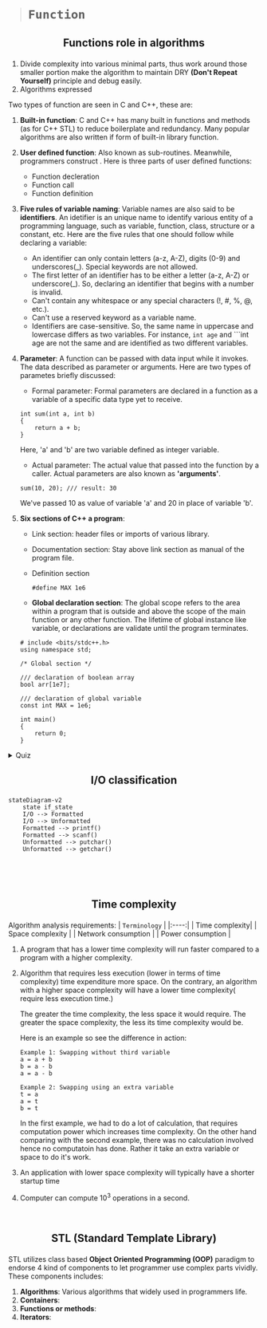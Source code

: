 > # ```Function```

## <p align="center"><b>Functions role in algorithms</b></p>

1. Divide complexity into various minimal parts, thus work around those smaller portion make the algorithm to maintain DRY **(Don't Repeat Yourself)** principle and debug easily.
2. Algorithms expressed

Two types of function are seen in C and C++, these are:

1. **Built-in function**: C and C++ has many built in functions and methods (as for C++ STL) to reduce boilerplate and redundancy. Many popular algorithms are also written if form of built-in library function.

2. **User defined function**: Also known as sub-routines. Meanwhile, programmers construct . Here is three parts of user defined functions:
    - Function decleration
    - Function call
    - Function definition

3. **Five rules of variable naming**:
Variable names are also said to be **identifiers**. An idetifier is an unique name to identify various entity of a programming language, such as  variable, function, class, structure or a constant, etc. Here are the five rules that one should follow while declaring a variable:

    - An identifier can only contain letters (a-z, A-Z), digits (0-9) and underscores(_). Special keywords are not allowed.
    - The first letter of an identifier has to be either a letter (a-z, A-Z) or underscore(_). So, declaring an identifier that begins with a number is invalid.
    - Can't contain any whitespace or any special characters (!, #, %, @, etc.).
    - Can't use a reserved keyword as a variable name.
    - Identifiers are case-sensitive. So, the same name in uppercase and lowercase differs as two variables. For instance, ```int age``` and ```int age are not the same and are identified as two different variables.

4. **Parameter**: A function can be passed with data input while it invokes. The data described as parameter or arguments. Here are two types of parametes briefly discussed:

    - Formal parameter: Formal parameters are declared in a function as a variable of a specific data type yet to receive.

    ```
    int sum(int a, int b)
    {
        return a + b;
    }
    ```

    Here, 'a' and 'b' are two variable defined as integer variable.

    - Actual parameter: The actual value that passed into the function by a caller. Actual parameters are also known as **'arguments'**.

    ```
    sum(10, 20); /// result: 30
    ```

    We've passed 10 as value of variable 'a' and 20 in place of variable 'b'.

5. **Six sections of C++ a program**:
    - Link section: header files or imports of various library.
    - Documentation section: Stay above link section as manual of the program file.
    - Definition section

        ```
        #define MAX 1e6
        ```

    - **Global declaration section**: The global scope refers to the area within a program that is outside and above the scope of the main function or any other function. The lifetime of global instance like variable, or declarations are validate until the program terminates.

    ```
    # include <bits/stdc++.h>
    using namespace std;

    /* Global section */

    /// declaration of boolean array
    bool arr[1e7];

    /// declaration of global variable
    const int MAX = 1e6;

    int main()
    {
        return 0;
    }
    ```

<details>
<summary>Quiz</summary>

1. What feature 'const' keyword provide in C++?  
    👉 **Can't redefine** a variable once declared.  

2. What void function can't do?  
    👉 **Can't return** any specific type of value.

3.

</details>

## <p align="center"><b>I/O classification</b></p>

```mermaid
stateDiagram-v2
    state if_state
    I/O --> Formatted
    I/O --> Unformatted
    Formatted --> printf()
    Formatted --> scanf()
    Unformatted --> putchar()
    Unformatted --> getchar()
```

&nbsp;

&nbsp;

## <p align="center"><b>Time complexity</b></p>

Algorithm analysis requirements:
|  ```Terminology``` |
|:----:|
| Time complexity|
| Space complexity |
| Network consumption |
| Power consumption |

1. A program that has a lower time complexity will run faster compared to a program with a higher complexity.
2. Algorithm that requires less execution (lower in terms of time complexity) time expenditure more space. On the contrary, an algorithm with a higher space complexity will have a lower time complexity( require less execution time.)

    The greater the time complexity, the less space it would require.
    The greater the space complexity, the less its time complexity would be.

    Here is an example so see the difference in action:

    ```
    Example 1: Swapping without third variable
    a = a + b
    b = a - b
    a = a - b

    Example 2: Swapping using an extra variable
    t = a
    a = t
    b = t
    ```

    In the first example, we had to do a lot of calculation, that requires computation power which increases time complexity. On the other hand comparing with the second example, there was no calculation involved hence no computatoin has done. Rather it take an extra variable or space to do it's work.

3. An application with lower space complexity will typically have a shorter startup time

4. Computer can compute $10^3$ operations in a second.

&nbsp;

## <p align="center"><b>STL (Standard Template Library)</b></p>

STL utilizes class based **Object Oriented Programming (OOP)** paradigm to endorse 4 kind of components to let programmer use complex parts vividly. These components includes:

1. **Algorithms**: Various algorithms that widely used in programmers life.
2. **Containers**:
3. **Functions or methods**:
4. **Iterators**:
